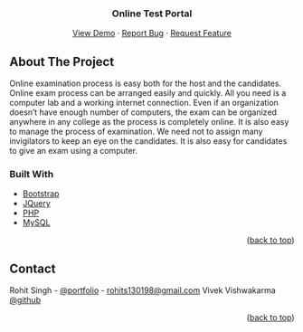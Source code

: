 
<h3 align="center">Online Test Portal</h3>

  <p align="center">
    <a href="https://online-test-portal12.herokuapp.com/index.php">View Demo</a>
    ·
    <a href="https://github.com/rohits1301998/online_test/issues">Report Bug</a>
    ·
    <a href="https://github.com/rohits1301998/online_test/issues">Request Feature</a>
  </p>
</div>


<!-- ABOUT THE PROJECT -->
## About The Project


Online examination process is easy both for the host and the candidates. Online exam process can be arranged easily and quickly. All you need is a computer lab and a working internet connection. Even if an organization doesn’t have enough number of computers, the exam can be organized anywhere in any college as the process is completely online. It is also easy to manage the process of examination. We need not to assign many invigilators to keep an eye on the candidates. It is also easy for candidates to give an exam using a computer.



### Built With

* [Bootstrap](https://getbootstrap.com)
* [JQuery](https://jquery.com)
* [PHP](https://www.php.net/)
* [MySQL](https://www.mysql.com/)

<p align="right">(<a href="#top">back to top</a>)</p>


<!-- CONTACT -->
## Contact

Rohit Singh - [@portfolio](https://therohitsingh.com) - rohits130198@gmail.com
Vivek Vishwakarma [@github](https://github.com/Vivek1997)

<p align="right">(<a href="#top">back to top</a>)</p>



